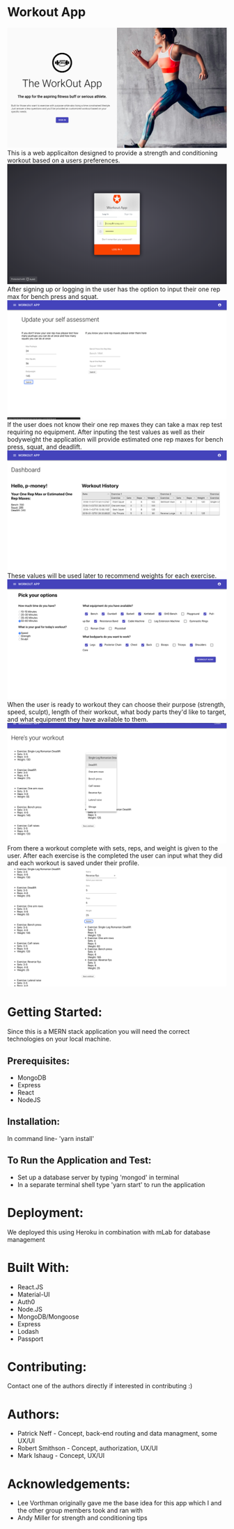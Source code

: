 # Workout App
![alt text](screenshots/workout-home.png "User Authorization")
This is a web applicaiton designed to provide a strength and conditioning workout based on a users preferences. 
![alt text](screenshots/workout-auth.png "User Authorization")
After signing up or logging in the user has the option to input their one rep max for bench press and squat. 
![alt text](screenshots/workout-selfassess.png "User Authorization")
If the user does not know their one rep maxes they can take a max rep test requiring no equipment. After inputing the test values as well as their bodyweight the application will provide estimated one rep maxes for bench press, squat, and deadlift. 
![alt text](screenshots/workout-history.png "User Authorization")
These values will be used later to recommend weights for each exercise. 
![alt text](screenshots/workout-options.png "User Authorization")
When the user is ready to workout they can choose their purpose (strength, speed, sculpt), length of their workout, what body parts they'd like to target, and what equipment they have available to them.
![alt text](screenshots/workout-list.png "User Authorization")
From there a workout complete with sets, reps, and weight is given to the user. After each exercise is the completed the user can input what they did and each workout is saved under their profile.
![alt text](screenshots/workout-list2.png "User Authorization")

# Getting Started:
Since this is a MERN stack application you will need the correct technologies on your local machine.

## Prerequisites:
* MongoDB
* Express
* React
* NodeJS 

## Installation:
In command line- 'yarn install'

## To Run the Application and Test:
* Set up a database server by typing 'mongod' in terminal
* In a separate terminal shell type 'yarn start' to run the application

# Deployment:
We deployed this using Heroku in combination with mLab for database management

# Built With:
* React.JS
* Material-UI
* Auth0 
* Node.JS
* MongoDB/Mongoose
* Express
* Lodash
* Passport

# Contributing: 
Contact one of the authors directly if interested in contributing :)

# Authors: 
* Patrick Neff - Concept, back-end routing and data managment, some UX/UI
* Robert Smithson - Concept, authorization, UX/UI
* Mark Ishaug - Concept, UX/UI

# Acknowledgements:
* Lee Vorthman originally gave me the base idea for this app which I and the other group members took and ran with
* Andy Miller for strength and conditioning tips

